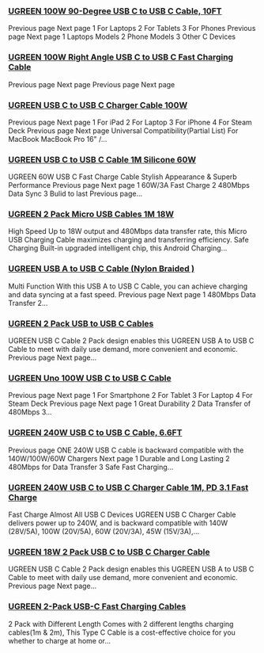 ### [UGREEN 100W 90-Degree USB C to USB C Cable, 10FT](https://eu.ugreen.com/products/ugreen-100w-usb-c-cable-iphone-macbook) ###

 Previous page Next page 1 For Laptops 2 For Tablets 3 For Phones Previous page Next page 1 Laptops Models 2 Phone Models 3 Other C Devices

### [UGREEN 100W Right Angle USB C to USB C Fast Charging Cable](https://eu.ugreen.com/products/ugreen-100w-right-angle-usb-c-fast-charging-cable) ###

 Previous page Next page Previous page Next page

### [UGREEN USB C to USB C Charger Cable 100W](https://eu.ugreen.com/products/ugreen-usb-c-cable-100w) ###

Previous page Next page 1 For iPad 2 For Laptop 3 For iPhone 4 For Steam Deck Previous page Next page Universal Compatibility(Partial List) For MacBook MacBook Pro 16" /...

### [UGREEN USB C to USB C Cable 1M Silicone 60W](https://eu.ugreen.com/products/ugreen-usb-c-to-usb-c-cable-1) ###

UGREEN 60W USB C Fast Charge Cable Stylish Appearance & Superb Performance Previous page Next page 1 60W/3A Fast Charge 2 480Mbps Data Sync 3 Bulid to last Previous page...

### [UGREEN 2 Pack Micro USB Cables 1M 18W](https://eu.ugreen.com/products/ugreen-micro-usb-cable-fast-charging) ###

High Speed Up to 18W output and 480Mbps data transfer rate, this Micro USB Charging Cable maximizes charging and transferring efficiency. Safe Charging Built-in upgraded intelligent chip, this Android Charging...

### [UGREEN USB A to USB C Cable (Nylon Braided )](https://eu.ugreen.com/products/ugreen-usb-a-to-usb-c-cable-nylon-braided) ###

Multi Function With this USB A to USB C Cable, you can achieve charging and data syncing at a fast speed. Previous page Next page 1 480Mbps Data Transfer 2...

### [UGREEN 2 Pack USB to USB C Cables](https://eu.ugreen.com/products/ugreen-2-pack-usb-to-usb-c-cables) ###

UGREEN USB C Cable 2 Pack design enables this UGREEN USB A to USB C Cable to meet with daily use demand, more convenient and economic. Previous page Next page...

### [UGREEN Uno 100W USB C to USB C Cable](https://eu.ugreen.com/products/35501) ###

Previous page Next page 1 For Smartphone 2 For Tablet 3 For Laptop 4 For Steam Deck Previous page Next page 1 Great Durability 2 Data Transfer of 480Mbps 3...

### [UGREEN 240W USB C to USB C Cable, 6.6FT](https://eu.ugreen.com/products/ugreen-240w-usb-c-cable) ###

Previous page ONE 240W USB C cable is backward compatible with the 140W/100W/60W Chargers Next page 1 Durable and Long Lasting 2 480Mbps for Data Transfer 3 Safe Fast Charging...

### [UGREEN 240W USB C to USB C Charger Cable 1M, PD 3.1 Fast Charge](https://eu.ugreen.com/products/ugreen-240w-usb-c-to-usb-c-charger-cable) ###

Fast Charge Almost All USB C Devices UGREEN USB C Charger Cable delivers power up to 240W, and is backward compatible with 140W (28V/5A), 100W (20V/5A), 60W (20V/3A), 45W (15V/3A),...

### [UGREEN 18W 2 Pack USB C to USB C Charger Cable](https://eu.ugreen.com/products/ugreen-18w-2-pack-usb-c-to-usb-c-charger-cable) ###

UGREEN USB C Cable 2 Pack design enables this UGREEN USB A to USB C Cable to meet with daily use demand, more convenient and economic. Previous page Next page...

### [UGREEN 2-Pack USB-C Fast Charging Cables](https://eu.ugreen.com/products/ugreen-usb-c-fast-charging-cables) ###

2 Pack with Different Length Comes with 2 different lengths charging cables(1m & 2m), This Type C Cable is a cost-effective choice for you whether to charge at home or...
